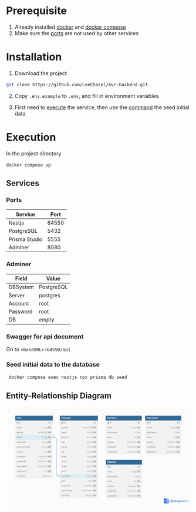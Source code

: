 # Prerequisite

1. Already installed [docker](https://www.docker.com/) and [docker compose](https://docs.docker.com/compose/)
2. Make sure the [ports](#ports) are not used by other services

# Installation

1. Download the project

```bash
git clone https://github.com/LeeChasel/mvr-backend.git
```

2. Copy `.env.example` to `.env`, and fill in environment variables

3. First need to [execute](#execution) the service, then use the [command](#seed-initial-data-to-the-database) the seed initial data

# Execution

In the project directory

```bash
docker compose up
```

## Services

### Ports

| **Service**   | **Port** |
| ------------- | -------- |
| Nestjs        | 64550    |
| PostgreSQL    | 5432     |
| Prisma Studio | 5555     |
| Adminer       | 8080     |

### Adminer

| **Field** | **Value**  |
| --------- | ---------- |
| DBSystem  | PostgreSQL |
| Server    | postgres   |
| Account   | root       |
| Password  | root       |
| DB        | _empty_    |

### Swagger for api document

Go to `<baseURL>:64550/api`

### Seed initial data to the database

```bash
 docker compose exec nestjs npx prisma db seed
```

## Entity-Relationship Diagram

![](db_diagram.png)
